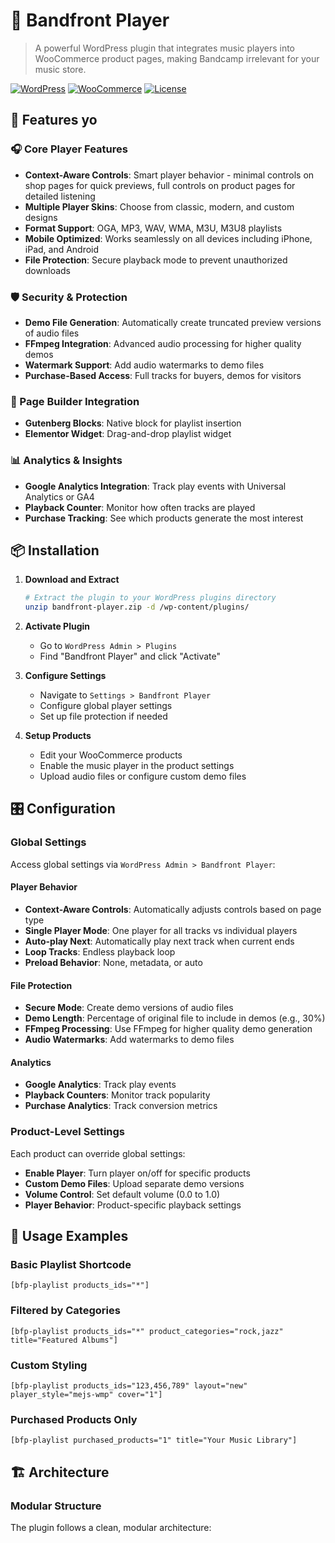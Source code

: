 # 🎵 Bandfront Player

> A powerful WordPress plugin that integrates music players into WooCommerce product pages, making Bandcamp irrelevant for your music store.

[![WordPress](https://img.shields.io/badge/WordPress-6.8%2B-blue.svg)](https://wordpress.org)
[![WooCommerce](https://img.shields.io/badge/WooCommerce-Compatible-purple.svg)](https://woocommerce.com)
[![License](https://img.shields.io/badge/License-ANARCHY%20LICENCE-red.svg)](LICENSE)

## 🚀 Features yo

### 🎧 Core Player Features
- **Context-Aware Controls**: Smart player behavior - minimal controls on shop pages for quick previews, full controls on product pages for detailed listening
- **Multiple Player Skins**: Choose from classic, modern, and custom designs
- **Format Support**: OGA, MP3, WAV, WMA, M3U, M3U8 playlists
- **Mobile Optimized**: Works seamlessly on all devices including iPhone, iPad, and Android
- **File Protection**: Secure playback mode to prevent unauthorized downloads

### 🛡️ Security & Protection
- **Demo File Generation**: Automatically create truncated preview versions of audio files
- **FFmpeg Integration**: Advanced audio processing for higher quality demos
- **Watermark Support**: Add audio watermarks to demo files
- **Purchase-Based Access**: Full tracks for buyers, demos for visitors

### 🎨 Page Builder Integration
- **Gutenberg Blocks**: Native block for playlist insertion
- **Elementor Widget**: Drag-and-drop playlist widget

### 📊 Analytics & Insights
- **Google Analytics Integration**: Track play events with Universal Analytics or GA4
- **Playback Counter**: Monitor how often tracks are played
- **Purchase Tracking**: See which products generate the most interest

## 📦 Installation

1. **Download and Extract**
   ```bash
   # Extract the plugin to your WordPress plugins directory
   unzip bandfront-player.zip -d /wp-content/plugins/
   ```

2. **Activate Plugin**
   - Go to `WordPress Admin > Plugins`
   - Find "Bandfront Player" and click "Activate"

3. **Configure Settings**
   - Navigate to `Settings > Bandfront Player`
   - Configure global player settings
   - Set up file protection if needed

4. **Setup Products**
   - Edit your WooCommerce products
   - Enable the music player in the product settings
   - Upload audio files or configure custom demo files

## 🎛️ Configuration

### Global Settings

Access global settings via `WordPress Admin > Bandfront Player`:

#### Player Behavior
- **Context-Aware Controls**: Automatically adjusts controls based on page type
- **Single Player Mode**: One player for all tracks vs individual players
- **Auto-play Next**: Automatically play next track when current ends
- **Loop Tracks**: Endless playback loop
- **Preload Behavior**: None, metadata, or auto

#### File Protection
- **Secure Mode**: Create demo versions of audio files
- **Demo Length**: Percentage of original file to include in demos (e.g., 30%)
- **FFmpeg Processing**: Use FFmpeg for higher quality demo generation
- **Audio Watermarks**: Add watermarks to demo files

#### Analytics
- **Google Analytics**: Track play events
- **Playback Counters**: Monitor track popularity
- **Purchase Analytics**: Track conversion metrics

### Product-Level Settings

Each product can override global settings:

- **Enable Player**: Turn player on/off for specific products
- **Custom Demo Files**: Upload separate demo versions
- **Volume Control**: Set default volume (0.0 to 1.0)
- **Player Behavior**: Product-specific playback settings

## 🎵 Usage Examples

### Basic Playlist Shortcode
```shortcode
[bfp-playlist products_ids="*"]
```

### Filtered by Categories
```shortcode
[bfp-playlist products_ids="*" product_categories="rock,jazz" title="Featured Albums"]
```

### Custom Styling
```shortcode
[bfp-playlist products_ids="123,456,789" layout="new" player_style="mejs-wmp" cover="1"]
```

### Purchased Products Only
```shortcode
[bfp-playlist purchased_products="1" title="Your Music Library"]
```

## 🏗️ Architecture

### Modular Structure
The plugin follows a clean, modular architecture:

````

